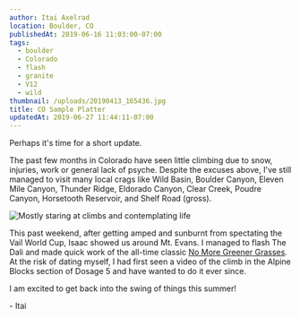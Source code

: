```yaml
---
author: Itai Axelrad
location: Boulder, CO
publishedAt: 2019-06-16 11:03:00-07:00
tags:
  - boulder
  - Colorado
  - flash
  - granite
  - V12
  - wild
thumbnail: /uploads/20190413_165436.jpg
title: CO Sample Platter
updatedAt: 2019-06-27 11:44:11-07:00
---
```


Perhaps it's time for a short update.

The past few months in Colorado have seen little climbing due to snow, injuries, work or general lack of psyche. Despite the excuses above, I've still managed to visit many local crags like Wild Basin, Boulder Canyon, Eleven Mile Canyon, Thunder Ridge, Eldorado Canyon, Clear Creek, Poudre Canyon, Horsetooth Reservoir, and Shelf Road (gross).

![Mostly staring at climbs and contemplating life](/uploads/20190413_165436.jpg)

This past weekend, after getting amped and sunburnt from spectating the Vail World Cup, Isaac showed us around Mt. Evans. I managed to flash The Dali and made quick work of the all-time classic [No More Greener Grasses](https://www.youtube.com/watch?v=kZEKBASlH6g). At the risk of dating myself, I had first seen a video of the climb in the Alpine Blocks section of Dosage 5 and have wanted to do it ever since.

I am excited to get back into the swing of things this summer!

\- Itai
